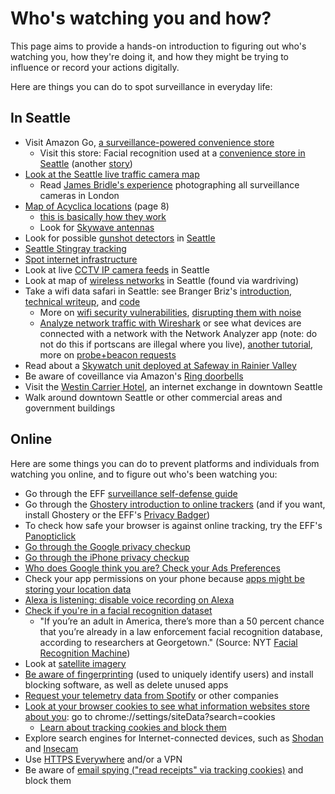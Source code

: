 # Who's watching you and how?

This page aims to provide a hands-on introduction to figuring out who's watching you, how they're doing it, and how they might be trying to influence or record your actions digitally.

Here are things you can do to spot surveillance in everyday life: 

## In Seattle

* Visit Amazon Go, [a surveillance-powered convenience store](https://techcrunch.com/2018/01/21/inside-amazons-surveillance-powered-no-checkout-convenience-store/)
  * Visit this store: Facial recognition used at a [convenience store in Seattle](https://www.seattletimes.com/business/technology/when-convenience-meets-surveillance-ai-at-the-corner-store/) (another [story](https://www.kiro7.com/news/south-sound-news/tacoma-convenience-store-uses-facial-recognition-technology/950979811))
* [Look at the Seattle live traffic camera map](https://web6.seattle.gov/travelers/)
  * Read [James Bridle's experience](http://shorttermmemoryloss.com/nor/2014/11/07/all-cameras-are-police-cameras/) photographing all surveillance cameras in London
* [Map of Acyclica locations](https://www.seattle.gov/Documents/Departments/Tech/Privacy/SDOT%20Acyclica%20SIR%20DRAFT%20-%20for%20Working%20Group.pdf) (page 8)
  * [this is basically how they work](https://arstechnica.com/information-technology/2013/08/no-this-isnt-a-scene-from-minority-report-this-trash-can-is-stalking-you/)
  * Look for [Skywave antennas](https://crosscut.com/2015/09/seattles-new-technology-tracks-how-we-drive)
* Look for possible [gunshot detectors](https://theyarewatching.org/technology/gunshot-detector) in [Seattle](https://www.thestranger.com/slog/2016/06/02/24158530/mayor-council-and-police-try-again-with-shotspotter-gunshot-detection-system)
* [Seattle Stingray tracking](https://www.wired.com/2017/06/researchers-use-rideshares-sniff-stingray-locations/)
* [Spot internet infrastructure](http://seeingnetworks.in/nyc/)
* Look at live [CCTV IP camera feeds](https://www.insecam.org/en/bycity/Seattle/) in Seattle
* Look at map of [wireless networks](https://wigle.net/) in Seattle (found via wardriving)
* Take a wifi data safari in Seattle: see Branger Briz's [introduction](https://brangerbriz.com/blog/exploring-our-surrounding-wifi-landscape), [technical writeup](https://brangerbriz.com/blog/notes-from-our-wifi-data-safari), and [code](https://github.com/brangerbriz/wifi-data-safari)
  * More on [wifi security vulnerabilities](https://reallifemag.com/silent-shout/), [disrupting them with noise](https://davidrueter.com/projects/2014-09-shenanigans.html)
  * [Analyze network traffic with Wireshark](http://www.soc.napier.ac.uk/~40001507/CSN11102/Lab5.pdf) or see what devices are connected with a network with the Network Analyzer app (note: do not do this if portscans are illegal where you live), [another tutorial](https://www.vice.com/en_us/article/jpgmxp/how-to-go-from-0-to-sniffing-packets-in-10-minutes), more on [probe+beacon requests](https://blog.samcater.com/capturing-beacons-and-probe-requests-of-public-wifi-access-points-the-why-how-and-stats/)
* Read about a [Skywatch unit deployed at Safeway in Rainier Valley](https://crosscut.com/2019/04/police-tower-casts-shadow-over-south-seattle-safeway)
* Be aware of coveillance via Amazon's [Ring doorbells](https://www.cnet.com/news/how-rings-neighbors-app-is-making-home-security-a-social-thing/)
* Visit the [Westin Carrier Hotel](https://www.westinbldg.com/AboutUs), an internet exchange in downtown Seattle
* Walk around downtown Seattle or other commercial areas and government buildings

## Online

Here are some things you can do to prevent platforms and individuals from watching you online, and to figure out who's been watching you:

* Go through the EFF [surveillance self-defense guide](https://ssd.eff.org/en)
* Go through the [Ghostery introduction to online trackers](https://www.ghostery.com/) (and if you want, install Ghostery or the EFF's [Privacy Badger](https://www.eff.org/privacybadger))
* To check how safe your browser is against online tracking, try the EFF's [Panopticlick](https://panopticlick.eff.org/)
* [Go through the Google privacy checkup](https://myaccount.google.com/data-and-personalization)
* [Go through the iPhone privacy checkup](https://www.fastcompany.com/90254589/use-these-9-critical-iphone-privacy-and-security-settings-right-now)
* [Who does Google think you are? Check your Ads Preferences](https://mashable.com/2012/01/25/google-cookies/)
* Check your app permissions on your phone because [apps might be storing your location data](https://www.nytimes.com/interactive/2018/12/10/business/location-data-privacy-apps.html)
* [Alexa is listening: disable voice recording on Alexa](https://www.bloomberg.com/news/articles/2019-04-10/is-anyone-listening-to-you-on-alexa-a-global-team-reviews-audio)
* [Check if you're in a facial recognition dataset](https://www.nbcnews.com/tech/internet/facial-recognition-s-dirty-little-secret-millions-online-photos-scraped-n981921)
  * "If you’re an adult in America, there’s more than a 50 percent chance that you’re already in a law enforcement facial recognition database, according to researchers at Georgetown." (Source: NYT [Facial Recognition Machine](https://www.nytimes.com/interactive/2019/04/16/opinion/facial-recognition-new-york-city.html))
* Look at [satellite imagery](https://www.technologyreview.com/s/613748/satellites-threaten-privacy/)
* [Be aware of fingerprinting](https://www.nytimes.com/2019/07/03/technology/personaltech/fingerprinting-track-devices-what-to-do.html?action=click&module=Well&pgtype=Homepage&section=Technology) (used to uniquely identify users) and install blocking software, as well as delete unused apps
* [Request your telemetry data from Spotify](https://twitter.com/mikarv/status/1012386696934182912?lang=en) or other companies
* [Look at your browser cookies to see what information websites store about you](https://www.howtogeek.com/119458/htg-explains-whats-a-browser-cookie/): go to chrome://settings/siteData?search=cookies
  * [Learn about tracking cookies and block them](https://privacy.net/stop-cookies-tracking/)
* Explore search engines for Internet-connected devices, such as [Shodan](https://www.shodan.io/) and [Insecam](https://www.insecam.org/)
* Use [HTTPS Everywhere](https://www.eff.org/https-everywhere) and/or a VPN
* Be aware of [email spying ("read receipts" via tracking cookies)](https://www.theverge.com/2019/7/3/20681508/tracking-pixel-email-spying-superhuman-web-beacon-open-tracking-read-receipts-location) and block them

<!-- TODO: ways to take social, legal, collective action? -->
